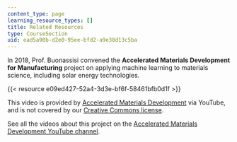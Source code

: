 ```yaml
---
content_type: page
learning_resource_types: []
title: Related Resources
type: CourseSection
uid: ead5a90b-d2e0-95ee-bfd2-a9e38d13c5ba
---
```


In 2018, Prof. Buonassisi convened the **Accelerated Materials Development for Manufacturing** project on applying machine learning to materials science, including solar energy technologies.

{{< resource e09ed427-52a4-3d3e-bf6f-58461bfb0d1f >}}

This video is provided by [Accelerated Materials Development](https://www.youtube.com/channel/UCxaokYYzFI9XPOUP_W_sD9g) via YouTube, and is not covered by our [Creative Commons license](./resolveuid/e7db8a8f17363f805bbf706e613d0334).

See all the videos about this project on the [Accelerated Materials Development YouTube channel](https://www.youtube.com/channel/UCxaokYYzFI9XPOUP_W_sD9g).